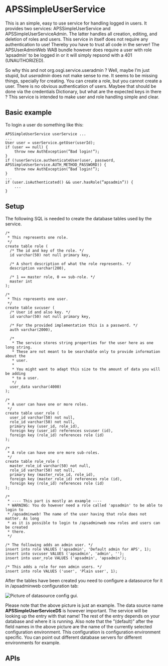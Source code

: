 # APSSimpleUserService

This is an simple, easy to use service for handling logged in users. It provides two services: APSSimpleUserService and APSSimpleUserServiceAdmin. The latter handles all creation, editing, and deletion of roles and users. This service in itself does not require any authentication to use! Thereby you have to trust all code in the server! The APSUserAdminWeb WAB bundle however does require a user with role ’apsadmin’ to be logged in or it will simply repsond with a 401 (UNAUTHORIZED). 

So why this and not org.osgi.service.useradmin ? Well, maybe I’m just stupid, but _useradmin_ does not make sense to me. It seems to be missing things, specially for creating. You can create a role, but you cannot create a user. There is no obvious authentication of users. Maybee that should be done via the credentials Dictionary, but what are the expected keys in there ? This service is intended to make user and role handling simple and clear.

## Basic example

To login a user do something like this:
	
	APSSimpleUserService userService ...
	...
	User user = userService.getUser(userId);
	if (user == null) {
		throw new AuthException(”Bad login!”);
	}
	if (!userService.authenticateUser(user, password, APSSimpleUserService.AUTH_METHOD_PASSWORD)) {
		throw new AuthException(”Bad login!”);
	}
	...
	if (user.isAuthenticated() && user.hasRole(”apsadmin”)) {
		...
	}
	
## Setup

The following SQL is needed to create the database tables used by the service.

	/*
     * This represents one role.
     */
    create table role (
      /* The id and key of the role. */
      id varchar(50) not null primary key,
    
      /* A short description of what the role represents. */
      description varchar(200),
    
      /* 1 == master role, 0 == sub-role. */
      master int
    );
    
    /*
     * This represents one user.
     */
    create table svcuser (
      /* User id and also key. */
      id varchar(50) not null primary key,
    
      /* For the provided implementation this is a password. */
      auth varchar(2000),
    
      /*
       * The service stores string properties for the user here as one long string.
       * These are not meant to be searchable only to provide information about the
       * user.
       *
       * You might want to adapt this size to the amount of data you will be adding
       * to a user.
       */
      user_data varchar(4000)
    );
    
    /*
     * A user can have one or more roles.
     */
    create table user_role (
      user_id varchar(50) not null,
      role_id varchar(50) not null,
      primary key (user_id, role_id),
      foreign key (user_id) references svcuser (id),
      foreign key (role_id) references role (id)
    );
    
    /*
     * A role can have one ore more sub-roles.
     */
    create table role_role (
      master_role_id varchar(50) not null,
      role_id varchar(50) not null,
      primary key (master_role_id, role_id),
      foreign key (master_role_id) references role (id),
      foreign key (role_id) references role (id)
    );
    
    /*
     * ---- This part is mostly an example ----
     * WARNING: You do however need a role called 'apsadmin' to be able to login to
     * /apsadminweb! The name of the user having that role does not matter. As long
     * as it is possible to login to /apsadminweb new roles and users can be created
     * there.
     */
    
    /* The following adds an admin user. */
    insert into role VALUES ('apsadmin', 'Default admin for APS', 1);
    insert into svcuser VALUES ('apsadmin', 'admin', '');
    insert into user_role VALUES ('apsadmin', 'apsadmin');
    
    /* This adds a role for non admin users. */
    insert into role VALUES ('user', 'Plain user', 1);
    
    
    
    
    
    
    
    
    
    
    
    
    
    
    
    
    
    
    
    
    
    
    
    
    
    
    
    
<!--
The above empty lines are required due to a bug in iText used to render the PDF. It will move the picture to the next page completely out of context since text after the picture will then come before it. 
-->   

After the tables have been created you need to configure a datasource for it in /apsadminweb configuration tab:

![Picture of datasource config gui.](http://download.natusoft.se/Images/APS/APS-Auth/APSSimpleUserServiceProvider/docs/images/DataSourceConfig.png)

Please note that the above picture is just an example. The data source name  __APSSimpleUserServiceDS__ is however important. The service will be looking up the entry with that name! The rest of the entry depends on your database and where it is running. Also note that the ”(default)” after the field names in the above picture are the name of the currently selected configuration environment. This configuration is configuration environment specific. You can point out different database servers for different environments for example.

## APIs
